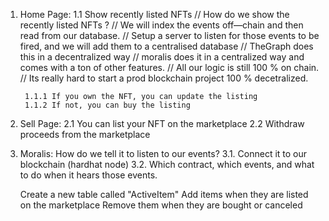 1. Home Page: 
    1.1 Show recently listed NFTs 
        // How do we show the recently listed NFTs ?
        // We will index the events off—chain and then read from our database. 
        // Setup a server to listen for those events to be fired, and we will add them to a centralised database
        // TheGraph does this in a decentralized way 
        // moralis does it in a centralized way and comes with a ton of other features. 
        // All our logic is still 100 % on chain. 
        // Its really hard to start a prod blockchain project 100 % decetralized.
        
        1.1.1 If you own the NFT, you can update the listing
        1.1.2 If not, you can buy the listing 

2. Sell Page: 
    2.1 You can list your NFT on the marketplace 
    2.2 Withdraw proceeds from the marketplace


3. Moralis: How do we tell it to listen to our events? 
    3.1. Connect it to our blockchain (hardhat node)
    3.2. Which contract, which events, and what to do when it hears those events.

    Create a new table called "ActiveItem" 
    Add items when they are listed on the marketplace 
    Remove them when they are bought or canceled